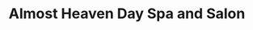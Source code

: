---
title: "Almost Heaven Day Spa and Salon"
url: /blanchard/almost-heaven-day-spa-and-salon/
shop: Kosmetik
---
